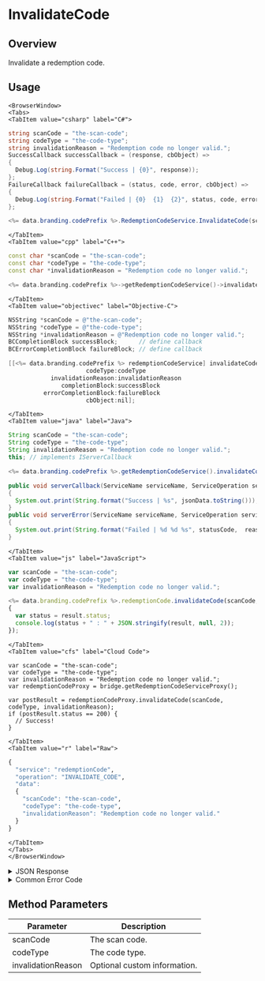 # InvalidateCode
## Overview
Invalidate a redemption code.


<PartialServop service_name="redemptionCode" operation_name="INVALIDATE_CODE" />

## Usage

```mdx-code-block
<BrowserWindow>
<Tabs>
<TabItem value="csharp" label="C#">
```

```csharp
string scanCode = "the-scan-code";
string codeType = "the-code-type";
string invalidationReason = "Redemption code no longer valid.";
SuccessCallback successCallback = (response, cbObject) =>
{
  Debug.Log(string.Format("Success | {0}", response));
};
FailureCallback failureCallback = (status, code, error, cbObject) =>
{
  Debug.Log(string.Format("Failed | {0}  {1}  {2}", status, code, error));
};

<%= data.branding.codePrefix %>.RedemptionCodeService.InvalidateCode(scanCode, codeType, invalidationReason, successCallback, failureCallback);
```

```mdx-code-block
</TabItem>
<TabItem value="cpp" label="C++">
```

```cpp
const char *scanCode = "the-scan-code";
const char *codeType = "the-code-type";
const char *invalidationReason = "Redemption code no longer valid.";

<%= data.branding.codePrefix %>->getRedemptionCodeService()->invalidateCode(scanCode, codeType, invalidationReason, this);
```

```mdx-code-block
</TabItem>
<TabItem value="objectivec" label="Objective-C">
```

```objectivec
NSString *scanCode = @"the-scan-code";
NSString *codeType = @"the-code-type";
NSString *invalidationReason = @"Redemption code no longer valid.";
BCCompletionBlock successBlock;      // define callback
BCErrorCompletionBlock failureBlock; // define callback

[[<%= data.branding.codePrefix %> redemptionCodeService] invalidateCode:scanCode
                      codeType:codeType
            invalidationReason:invalidationReason
               completionBlock:successBlock
          errorCompletionBlock:failureBlock
                      cbObject:nil];
```

```mdx-code-block
</TabItem>
<TabItem value="java" label="Java">
```

```java
String scanCode = "the-scan-code";
String codeType = "the-code-type";
String invalidationReason = "Redemption code no longer valid.";
this; // implements IServerCallback

<%= data.branding.codePrefix %>.getRedemptionCodeService().invalidateCode(scanCode, codeType, invalidationReason, this);

public void serverCallback(ServiceName serviceName, ServiceOperation serviceOperation, JSONObject jsonData)
{
  System.out.print(String.format("Success | %s", jsonData.toString()));
}
public void serverError(ServiceName serviceName, ServiceOperation serviceOperation, int statusCode, int reasonCode, String jsonError)
{
  System.out.print(String.format("Failed | %d %d %s", statusCode,  reasonCode, jsonError.toString()));
}
```

```mdx-code-block
</TabItem>
<TabItem value="js" label="JavaScript">
```

```javascript
var scanCode = "the-scan-code";
var codeType = "the-code-type";
var invalidationReason = "Redemption code no longer valid.";

<%= data.branding.codePrefix %>.redemptionCode.invalidateCode(scanCode, codeType, invalidationReason, result =>
{
  var status = result.status;
  console.log(status + " : " + JSON.stringify(result, null, 2));
});
```

```mdx-code-block
</TabItem>
<TabItem value="cfs" label="Cloud Code">
```

```cfscript
var scanCode = "the-scan-code";
var codeType = "the-code-type";
var invalidationReason = "Redemption code no longer valid.";
var redemptionCodeProxy = bridge.getRedemptionCodeServiceProxy();

var postResult = redemptionCodeProxy.invalidateCode(scanCode, codeType, invalidationReason);
if (postResult.status == 200) {
  // Success!
}
```

```mdx-code-block
</TabItem>
<TabItem value="r" label="Raw">
```

```r
{
  "service": "redemptionCode",
  "operation": "INVALIDATE_CODE",
  "data":
  {
    "scanCode": "the-scan-code",
    "codeType": "the-code-type",
    "invalidationReason": "Redemption code no longer valid."
  }
}
```

```mdx-code-block
</TabItem>
</Tabs>
</BrowserWindow>
```

<details>
<summary>JSON Response</summary>

```json
{
  "data": {
    "gameId": "23782",
    "scanCode": "hif4x-xgxgb-p7hei-x2jqy-jzrrk",
    "codeType": "ct",
    "redemptionCodeId": "1e73d56d-f043-4875-a347-1f06003bc7fd",
    "version": 2,
    "codeState": "Invalidated",
    "customCodeInfo": {},
    "customRedemptionInfo": {},
    "redeemedByProfileId": null,
    "redeemedByProfileName": null,
    "invalidationReason": "Redemption code no longer valid.",
    "createdAt": 1655498615494,
    "activatedAt": 1655498615494,
    "redeemedAt": null,
    "invalidatedAt": 1655499571944,
    "updatedAt": 1655498615494
  },
  "status": 200
}
```
</details>

<details>
<summary>Common Error Code</summary>

### Status Codes
Code | Name | Description
---- | ---- | -----------
40395 | REDEMPTION_CODE_NOT_FOUND | The specified code was not found
40399 | REDEMPTION_CODE_TYPE_NOT_FOUND | The specified code type was not found
40400 | REDEMPTION_CODE_INVALID | Redemption code invalid
40753 | REDEMPTION_CODE_TYPE_DISABLED | Invalid code. Redemption code type has been disabled
40755 | REDEMPTION_CODE_TYPE_MISMATCH | Redemption code's code type does not match specified code type

</details>


## Method Parameters
Parameter | Description
--------- | -----------
scanCode | The scan code.
codeType | The code type.
invalidationReason | Optional custom information.


